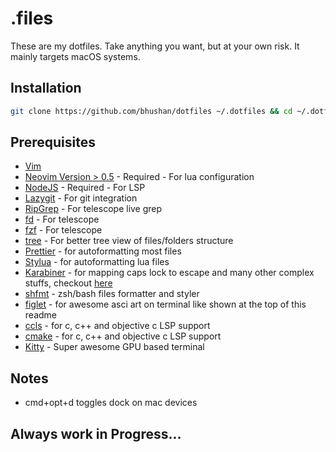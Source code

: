 # .files

These are my dotfiles. Take anything you want, but at your own risk. It mainly targets macOS systems.

## Installation

```bash
git clone https://github.com/bhushan/dotfiles ~/.dotfiles && cd ~/.dotfiles && git submodule update --init && bash ~/.dotfiles/install
```

## Prerequisites

- [Vim](https://vim.org)
- [Neovim Version > 0.5](https://github.com/neovim/neovim/releases/tag/v0.5.0) - Required - For lua configuration
- [NodeJS](https://nodejs.org) - Required - For LSP
- [Lazygit](https://github.com/jesseduffield/lazygit) - For git integration
- [RipGrep](https://github.com/BurntSushi/ripgrep) - For telescope live grep
- [fd](https://github.com/sharkdp/fd) - For telescope
- [fzf](https://github.com/junegunn/fzf) - For telescope
- [tree](https://formulae.brew.sh/formula/tree) - For better tree view of files/folders structure
- [Prettier](https://github.com/prettier/prettier) - for autoformatting most files
- [Stylua](https://github.com/JohnnyMorganz/StyLua) - for autoformatting lua files
- [Karabiner](https://formulae.brew.sh/cask/karabiner-elements) - for mapping caps lock to escape and many other complex stuffs, checkout [here](https://ke-complex-modifications.pqrs.org)
- [shfmt](https://formulae.brew.sh/formula/shfmt) - zsh/bash files formatter and styler
- [figlet](https://formulae.brew.sh/formula/figlet) - for awesome asci art on terminal like shown at the top of this readme
- [ccls](https://formulae.brew.sh/formula/ccls) - for c, c++ and objective c LSP support
- [cmake](https://formulae.brew.sh/formula/cmake) - for c, c++ and objective c LSP support
- [Kitty](https://formulae.brew.sh/cask/kitty) - Super awesome GPU based terminal

## Notes

- cmd+opt+d toggles dock on mac devices

## Always work in Progress...
